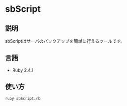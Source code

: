 # sbScript

## 説明
sbScriptはサーバのバックアップを簡単に行えるツールです。  

## 言語
- Ruby 2.4.1

## 使い方
```
ruby sbScript.rb
```
